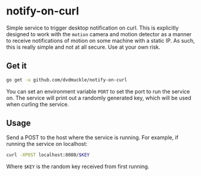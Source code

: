 # notify-on-curl
Simple service to trigger desktop notification on curl. This is explicitly designed to work with the `motion` camera and motion detector as a manner to receive notifications of motion on some machine with a static IP. As such, this is really simple and not at all secure. Use at your own risk.
## Get it
```bash
go get -u github.com/dvdmuckle/notify-on-curl
```
You can set an environment variable `PORT` to set the port to run the service on. The service will print out a randomly generated key, which will be used when curling the service.
## Usage
Send a POST to the host where the service is running. For example, if running the service on localhost:
```bash
curl -XPOST localhost:8080/$KEY
```
Where `$KEY` is the random key received from first running.
